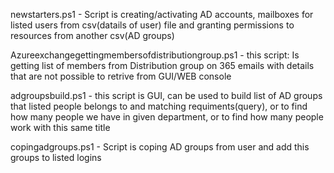 newstarters.ps1 - Script is creating/activating AD accounts, mailboxes for listed users from csv(datails of user) file and granting permissions to resources from another csv(AD groups)  
  
Azureexchangegettingmembersofdistributiongroup.ps1 - this script: Is getting list of members from Distribution group on 365 emails with details that are not possible to retrive from GUI/WEB console  

adgroupsbuild.ps1 - this script is GUI, can be used to build list of AD groups that listed people belongs to and matching requiments(query), or to find how many people we have in given department, or to find how many people work with this same title  
  
copingadgroups.ps1 - Script is coping AD groups from user and add this groups to listed logins  
